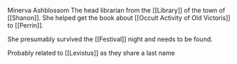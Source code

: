 Minerva Ashblossom
The head librarian from the [[Library]] of the town of [[Shanon]]. She helped get the book about [[Occult Activity of Old Victoris]] to [[Perrin]]. 

She presumably survived the [[Festival]] night and needs to be found.

Probably related to [[Levistus]] as they share a last name